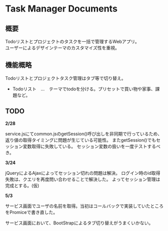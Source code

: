 
# Task Manager Documents

## 概要
Todoリストとプロジェクトのタスクを一括で管理するWebアプリ。<br>
ユーザーによるデザインテーマのカスタマイズ性を重視。

## 機能概略
Todoリストとプロジェクトタスク管理はタブ等で切り替え。
* Todoリスト　…　テーマでtodoを分ける。プリセットで買い物や家事、課題など。

## TODO
**2/28**

service.jsにてcommon.jsのgetSession()呼び出しを非同期で行っているため、返り値の取得タイミングに問題が生じている可能性。
またgetSession()でもセッション変数取得に失敗している。
セッション変数の扱いを一度テストするべき。

**3/24**

jQueryによるAjaxによってセッション切れの問題は解決。
ログイン時のid取得失敗は、クエリを再度問い合わせることで解決した。
よってセッション管理は完成とする。(仮)

**5/3**

サービス画面でユーザの名前を取得。当初はコールバックで実装していたところをPromiceで書き直した。

サービス画面において、BootStrapによるタブ切り替えがうまくいかない。